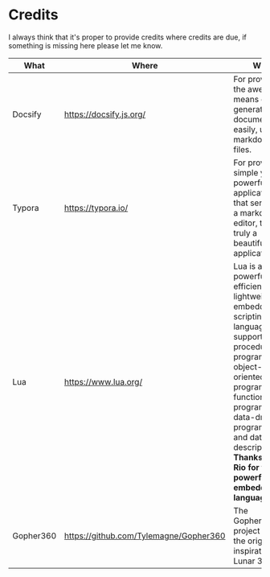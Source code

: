 # Credits

I always think that it's proper to provide credits where credits are due, if something is missing here please let me know. 

| What      | Where                                    | Why                                      |
| --------- | ---------------------------------------- | ---------------------------------------- |
| Docsify   | https://docsify.js.org/                  | For providing the awesome means of generating documentation easily, using markdown files. |
| Typora    | https://typora.io/                       | For providing a simple yet powerful application that serves as a markdown editor, this is truly a beautiful application. |
| Lua       | https://www.lua.org/                     | Lua is a powerful, efficient, lightweight, embeddable scripting language. It supports procedural programming, object-oriented programming, functional programming, data-driven programming, and data description. **Thanks  PUC-Rio for this powerful embeddable language!** |
| Gopher360 | https://github.com/Tylemagne/Gopher360   | The Gopher360 project was the original inspiration for Lunar 360. |